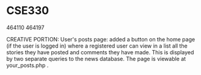 # CSE330
464110
464197

CREATIVE PORTION:
    User's posts page: added a button on the home page (if the user is logged in) where a registered user can view in a list all
    the stories they have posted and comments they have made. This is displayed by two separate queries to the news database. The page is viewable at your_posts.php . 
